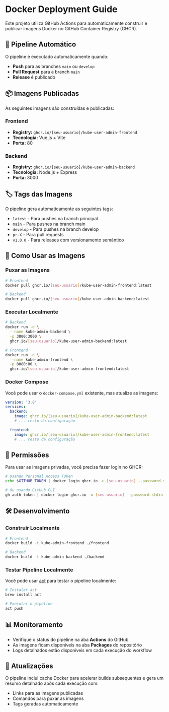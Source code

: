 # Docker Deployment Guide

Este projeto utiliza GitHub Actions para automaticamente construir e publicar imagens Docker no GitHub Container Registry (GHCR).

## 🚀 Pipeline Automático

O pipeline é executado automaticamente quando:
- **Push** para as branches `main` ou `develop`
- **Pull Request** para a branch `main`
- **Release** é publicado

## 📦 Imagens Publicadas

As seguintes imagens são construídas e publicadas:

### Frontend
- **Registry:** `ghcr.io/[seu-usuario]/kube-user-admin-frontend`
- **Tecnologia:** Vue.js + Vite
- **Porta:** 80

### Backend
- **Registry:** `ghcr.io/[seu-usuario]/kube-user-admin-backend`
- **Tecnologia:** Node.js + Express
- **Porta:** 3000

## 🏷️ Tags das Imagens

O pipeline gera automaticamente as seguintes tags:
- `latest` - Para pushes na branch principal
- `main` - Para pushes na branch main
- `develop` - Para pushes na branch develop
- `pr-X` - Para pull requests
- `v1.0.0` - Para releases com versionamento semântico

## 🔧 Como Usar as Imagens

### Puxar as Imagens

```bash
# Frontend
docker pull ghcr.io/[seu-usuario]/kube-user-admin-frontend:latest

# Backend
docker pull ghcr.io/[seu-usuario]/kube-user-admin-backend:latest
```

### Executar Localmente

```bash
# Backend
docker run -d \
  --name kube-admin-backend \
  -p 3000:3000 \
  ghcr.io/[seu-usuario]/kube-user-admin-backend:latest

# Frontend
docker run -d \
  --name kube-admin-frontend \
  -p 8080:80 \
  ghcr.io/[seu-usuario]/kube-user-admin-frontend:latest
```

### Docker Compose

Você pode usar o `docker-compose.yml` existente, mas atualize as imagens:

```yaml
version: '3.8'
services:
  backend:
    image: ghcr.io/[seu-usuario]/kube-user-admin-backend:latest
    # ... resto da configuração

  frontend:
    image: ghcr.io/[seu-usuario]/kube-user-admin-frontend:latest
    # ... resto da configuração
```

## 🔐 Permissões

Para usar as imagens privadas, você precisa fazer login no GHCR:

```bash
# Usando Personal Access Token
echo $GITHUB_TOKEN | docker login ghcr.io -u [seu-usuario] --password-stdin

# Ou usando GitHub CLI
gh auth token | docker login ghcr.io -u [seu-usuario] --password-stdin
```

## 🛠️ Desenvolvimento

### Construir Localmente

```bash
# Frontend
docker build -t kube-admin-frontend ./frontend

# Backend
docker build -t kube-admin-backend ./backend
```

### Testar Pipeline Localmente

Você pode usar [act](https://github.com/nektos/act) para testar o pipeline localmente:

```bash
# Instalar act
brew install act

# Executar o pipeline
act push
```

## 📊 Monitoramento

- Verifique o status do pipeline na aba **Actions** do GitHub
- As imagens ficam disponíveis na aba **Packages** do repositório
- Logs detalhados estão disponíveis em cada execução do workflow

## 🔄 Atualizações

O pipeline inclui cache Docker para acelerar builds subsequentes e gera um resumo detalhado após cada execução com:
- Links para as imagens publicadas
- Comandos para puxar as imagens
- Tags geradas automaticamente 